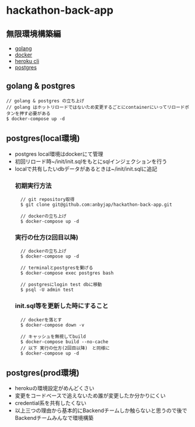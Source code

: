 # hackathon-back-app

## 無限環境構築編
- [golang](https://go.dev/)
- [docker](https://www.docker.com/)
- [heroku cli](https://devcenter.heroku.com/ja/articles/heroku-cli#install-the-heroku-cli)
- [postgres](https://www.postgresql.org/)

## golang & postgres
    // golang & postgres の立ち上げ
    // golang はホットリロードではないため変更するごとにcontainerにいってリロードボタンを押す必要がある
    $ docker-compose up -d

## postgres(local環境)
- postgres local環境はdockerにて管理
- 初回リロード時~/init/init.sqlをもとにsqlインジェクションを行う
- localで共有したいdbデータがあるときは~/init/init.sqlに追記
    ### 初期実行方法
        // git repository取得
        $ git clone git@github.com:anbyjap/hackathon-back-app.git

        // dockerの立ち上げ
        $ docker-compose up -d
    ### 実行の仕方(2回目以降)
        // dockerの立ち上げ
        $ docker-compose up -d

        // terminalとpostgresを繋げる
        $ docker-compose exec postgres bash

        // postgresにlogin test dbに移動
        $ psql -U admin test
    ### init.sql等を更新した時にすること
        // dockerを落とす
        $ docker-compose down -v

        // キャッシュを無視してbuild
        $ docker-compose build --no-cache
        // 以下 実行の仕方(2回目以降)　と同様に
        $ docker-compose up -d

## postgres(prod環境)
- herokuの環境設定がめんどくさい
- 変更をコードベースで追えないため誰が変更したか分かりにくい
- credential系を共有したくない
- 以上三つの理由から基本的にBackendチームしか触らないと思うので後でBackendチームみんなで環境構築